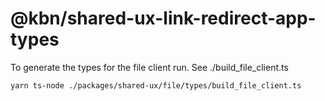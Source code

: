 # @kbn/shared-ux-link-redirect-app-types

To generate the types for the file client run. See ./build_file_client.ts

`yarn ts-node ./packages/shared-ux/file/types/build_file_client.ts`
